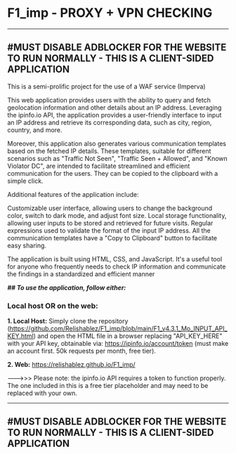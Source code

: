 # F1_imp - PROXY + VPN CHECKING

---------------------------------------------------------------------------------------------------------
#**MUST DISABLE ADBLOCKER FOR THE WEBSITE TO RUN NORMALLY - THIS IS A CLIENT-SIDED APPLICATION**
---------------------------------------------------------------------------------------------------------

This is a semi-prolific project for the use of a WAF service (Imperva)

This web application provides users with the ability to query and fetch geolocation information and other details about an IP address. 
Leveraging the ipinfo.io API, the application provides a user-friendly interface to input an IP address and retrieve its corresponding data, such as city, region, country, and more.

Moreover, this application also generates various communication templates based on the fetched IP details. These templates, suitable for different scenarios such as "Traffic Not Seen", "Traffic Seen + Allowed", and "Known Violator DC", are intended to facilitate streamlined and efficient communication for the users. They can be copied to the clipboard with a simple click.

Additional features of the application include:

Customizable user interface, allowing users to change the background color, switch to dark mode, and adjust font size.
Local storage functionality, allowing user inputs to be stored and retrieved for future visits.
Regular expressions used to validate the format of the input IP address.
All the communication templates have a "Copy to Clipboard" button to facilitate easy sharing.

The application is built using HTML, CSS, and JavaScript. It's a useful tool for anyone who frequently needs to check IP information and communicate the findings in a standardized and efficient manner

**_## To use the application, follow either:_**
### Local host OR on the web: 

**1. Local Host:** Simply clone the repository (https://github.com/Relishablez/F1_imp/blob/main/F1_v4.3.1_Mo_INPUT_API_KEY.html) and open the HTML file in a browser replacing "API_KEY_HERE" with your API key, obtainable via: https://ipinfo.io/account/token (must make an account first. 50k requests per month, free tier).

**2. Web:** https://relishablez.github.io/F1_imp/


--->>> Please note: the ipinfo.io API requires a token to function properly. The one included in this is a free tier placeholder and may need to be replaced with your own.


---------------------------------------------------------------------------------------------------------
#**MUST DISABLE ADBLOCKER FOR THE WEBSITE TO RUN NORMALLY - THIS IS A CLIENT-SIDED APPLICATION**
---------------------------------------------------------------------------------------------------------
